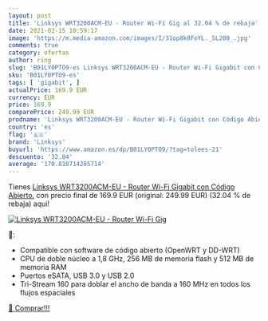 ```yaml
---
layout: post
title: 'Linksys WRT3200ACM-EU - Router Wi-Fi Gig al 32.04 % de rebaja'
date: 2021-02-15 10:59:17
image: 'https://m.media-amazon.com/images/I/31op8k0FoYL._SL200_.jpg'
comments: true
category: ofertas
author: ring
slug: 'B01LY0PTO9-es Linksys WRT3200ACM-EU - Router Wi-Fi Gigabit con Código...'
sku: 'B01LY0PTO9-es'
tags: [ 'gigabit', ]
actualPrice: 169.9 EUR
currency: EUR
price: 169.9
comparePrice: 249.99 EUR
prodname: 'Linksys WRT3200ACM-EU - Router Wi-Fi Gigabit con Código Abierto.'
country: 'es'
flag: '🇪🇸'
brand: 'Linksys'
buyurl: 'https://www.amazon.es/dp/B01LY0PTO9/?tag=tolees-21'
descuento: '32.04'
average: '170.810714285714'
---
```


Tienes [Linksys WRT3200ACM-EU - Router Wi-Fi Gigabit con Código Abierto.](https://www.amazon.es/dp/B01LY0PTO9/?tag=tolees-21) con precio final de  169.9 EUR (original: 249.99 EUR) (32.04 %  de rebaja) aqui!

[![Linksys WRT3200ACM-EU - Router Wi-Fi Gig](https://m.media-amazon.com/images/I/31op8k0FoYL._SL200_.jpg)](https://www.amazon.es/dp/B01LY0PTO9/?tag=tolees-21)

🔎:

- Compatible con software de código abierto (OpenWRT y DD-WRT)
- CPU de doble núcleo a 1,8 GHz, 256 MB de memoria flash y 512 MB de memoria RAM
- Puertos eSATA, USB 3.0 y USB 2.0
- Tri-Stream 160 para doblar el ancho de banda a 160 MHz en todos los flujos espaciales

[🛒 Comprar!!!](https://www.amazon.es/dp/B01LY0PTO9/?tag=tolees-21)
